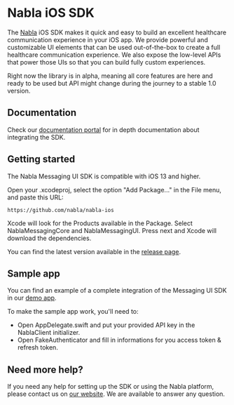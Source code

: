 #  Nabla iOS SDK

The [Nabla](https://www.nabla.dev/) iOS SDK makes it quick and easy to build an excellent healthcare communication experience in your iOS app. We provide powerful and customizable UI elements that can be used out-of-the-box to create a full healthcare communication experience. We also expose the low-level APIs that power those UIs so that you can build fully custom experiences.

Right now the library is in alpha, meaning all core features are here and ready to be used but API might change during the journey to a stable 1.0 version.

## Documentation

Check our [documentation portal](https://docs.nabla.dev/docs/setup-1) for in depth documentation about integrating the SDK.

## Getting started

The Nabla Messaging UI SDK is compatible with iOS 13 and higher.

Open your .xcodeproj, select the option "Add Package..." in the File menu, and paste this URL:

```
https://github.com/nabla/nabla-ios
```

Xcode will look for the Products available in the Package. Select NablaMessagingCore and NablaMessagingUI. Press next and Xcode will download the dependencies.

You can find the latest version available in the [release page](https://github.com/nabla/nabla-ios/releases).

## Sample app

You can find an example of a complete integration of the Messaging UI SDK in our [demo app](https://github.com/nabla/nabla-ios/tree/main/Example/NablaExampleApp/NablaExampleApp).

To make the sample app work, you'll need to:
- Open AppDelegate.swift and put your provided API key in the NablaClient initializer.
- Open FakeAuthenticator and fill in informations for you access token & refresh token.

## Need more help?

If you need any help for setting up the SDK or using the Nabla platform, please contact us on [our website](https://www.nabla.dev/). We are available to answer any question.
